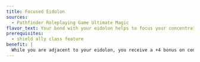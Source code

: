 ```yaml
---
title: Focused Eidolon
sources:
  - Pathfinder Roleplaying Game Ultimate Magic
flavor_text: Your bond with your eidolon helps to focus your concentration.
prerequisites:
  - shield ally class feature
benefit: |
  While you are adjacent to your eidolon, you receive a +4 bonus on concentration checks.
---
```


